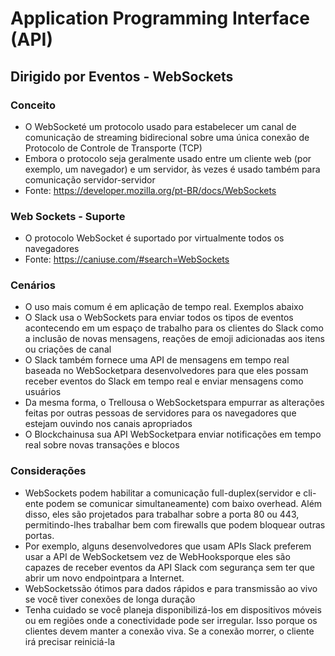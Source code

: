 # Application Programming Interface (**API**)

## Dirigido por Eventos - WebSockets

### Conceito

- O WebSocketé um protocolo usado para estabelecer um canal de comunicação de streaming bidirecional sobre uma única conexão de Protocolo de Controle de Transporte (TCP)
- Embora o protocolo seja geralmente usado entre um cliente web (por exemplo, um navegador) e um servidor, às vezes é usado também para comunicação servidor-servidor
- Fonte: https://developer.mozilla.org/pt-BR/docs/WebSockets

### Web Sockets - Suporte
- O protocolo WebSocket é suportado por virtualmente todos os navegadores
- Fonte: https://caniuse.com/#search=WebSockets

### Cenários

- O uso mais comum é em aplicação de tempo real. Exemplos abaixo
- O Slack usa o WebSockets para enviar todos os tipos de eventos acontecendo em um espaço de trabalho para os clientes do Slack como a inclusão de novas mensagens, reações de emoji adicionadas aos itens ou criações de canal
- O Slack também fornece uma API de mensagens em tempo real baseada no WebSocketpara desenvolvedores para que eles possam receber eventos do Slack em tempo real e enviar mensagens como usuários
- Da mesma forma, o Trellousa o WebSocketspara empurrar as alterações feitas por outras pessoas de servidores para os navegadores que estejam ouvindo nos canais apropriados
- O Blockchainusa sua API WebSocketpara enviar notificações em tempo real sobre novas transações e blocos

### Considerações

- WebSockets podem habilitar a comunicação full-duplex(servidor e cli- ente podem se comunicar simultaneamente) com baixo overhead. Além disso, eles são projetados para trabalhar sobre a porta 80 ou 443, permitindo-lhes trabalhar bem com firewalls que podem bloquear outras portas.
- Por exemplo, alguns desenvolvedores que usam APIs Slack preferem usar a API de WebSocketsem vez de WebHooksporque eles são capazes de receber eventos da API Slack com segurança sem ter que abrir um novo endpointpara a Internet.
- WebSocketssão ótimos para dados rápidos e para transmissão ao vivo se você tiver conexões de longa duração
- Tenha cuidado se você planeja disponibilizá-los em dispositivos móveis ou em regiões onde a conectividade pode ser irregular. Isso porque os clientes devem manter a conexão viva. Se a conexão morrer, o cliente irá precisar reiniciá-la